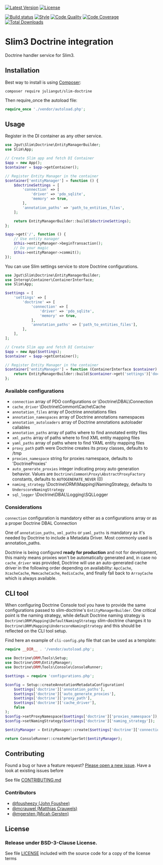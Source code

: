 [![Latest Version](https://img.shields.io/packagist/vpre/juliangut/slim-doctrine.svg?style=flat-square)](https://packagist.org/packages/juliangut/slim-doctrine)
[![License](https://img.shields.io/github/license/juliangut/slim-doctrine.svg?style=flat-square)](https://github.com/juliangut/slim-doctrine/blob/master/LICENSE)

[![Build status](https://img.shields.io/travis/juliangut/slim-doctrine.svg?style=flat-square)](https://travis-ci.org/juliangut/slim-doctrine)
[![Style](https://styleci.io/repos/42014429/shield)](https://styleci.io/repos/42014429)
[![Code Quality](https://img.shields.io/scrutinizer/g/juliangut/slim-doctrine.svg?style=flat-square)](https://scrutinizer-ci.com/g/juliangut/slim-doctrine)
[![Code Coverage](https://img.shields.io/coveralls/juliangut/slim-doctrine.svg?style=flat-square)](https://coveralls.io/github/juliangut/slim-doctrine)
[![Total Downloads](https://img.shields.io/packagist/dt/juliangut/slim-doctrine.svg?style=flat-square)](https://packagist.org/packages/juliangut/slim-doctrine)

# Slim3 Doctrine integration

Doctrine handler service for Slim3.

## Installation

Best way to install is using [Composer](https://getcomposer.org/):

```
composer require juliangut/slim-doctrine
```

Then require_once the autoload file:

```php
require_once './vendor/autoload.php';
```

## Usage

Register in the DI container as any other service.

```php
use Jgut\Slim\Doctrine\EntityManagerBuilder;
use Slim\App;

// Create Slim app and fetch DI Container
$app = new App();
$container = $app->getContainer();

// Register Entity Manager in the container
$container['entityManager'] = function () {
    $doctrineSettings = [
        'connection' => [
            'driver' => 'pdo_sqlite',
            'memory' => true,
        ],
        'annotation_paths' => 'path_to_entities_files',
    ];

    return EntityManagerBuilder::build($doctrineSettings);
};

$app->get('/', function () {
    // Use entity manager
    $this->entityManager->beginTransaction();
    // Do your magic
    $this->entityManager->commit();
});
```

You can use Slim settings service to store Doctrine configurations.

```php
use Jgut\Slim\Doctrine\EntityManagerBuilder;
use Interop\Container\ContainerInterface;
use Slim\App;

$settings = [
    'settings' => [
        'doctrine' => [
            'connection' => [
                'driver' => 'pdo_sqlite',
                'memory' => true,
            ],
            'annotation_paths' => ['path_to_entities_files'],
        ],
    ],
];

// Create Slim app and fetch DI Container
$app = new App($settings);
$container = $app->getContainer();

// Register Entity Manager in the container
$container['entityManager'] = function (ContainerInterface $container) {
    return EntityManagerBuilder::build($container->get('settings')['doctrine']);
};
```

### Available configurations

* `connection` array of PDO configurations or \Doctrine\DBAL\Connection
* `cache_driver` \Doctrine\Common\Cache\Cache
* `annotation_files` array of Doctrine annotations files
* `annotation_namespaces` array of Doctrine annotations namespaces
* `annotation_autoloaders` array of Doctrine annotations autoloader callables
* `annotation_paths` array of paths where to find annotated entity files
* `xml_paths` array of paths where to find XML entity mapping files
* `yaml_paths` array of paths where to find YAML entity mapping files
* `proxy_path` path were Doctrine creates its proxy classes, defaults to /tmp
* `proxies_namespace` string for proxies namespace, defaults to 'DoctrineProxies'
* `auto_generate_proxies` integer indicating proxy auto generation behavior. Values are `Doctrine\Common\Proxy\AbstractProxyFactory` constants, defaults to `AUTOGENERATE_NEVER` (0)
* `naming_strategy` \Doctrine\ORM\Mapping\NamingStrategy, defaults to `UnderscoreNamingStrategy`
* `sql_logger` \Doctrine\DBAL\Logging\SQLLogger

### Considerations

`connection` configuration is mandatory either as a configurations array or as a proper Doctrine DBAL Connection

One of `annotation_paths`, `xml_paths` or `yaml_paths` is mandatory as it's needed by Doctrine to include a Metadata Driver. Most commonly used is annotation_paths.

Doctrine is being configured **ready for production** and not for development, this mainly means proxies won't be automatically generated and, in case no `cache_driver` was provided, Doctrine will use an auto-generated cache driver in the following order depending on availability: `ApcCache`, `XcacheCache`, `MemcacheCache`, `RedisCache`, and finally fall back to `ArrayCache` which is always available.

## CLI tool

When configuring Doctrine Console tool you have to provide the same configurations passed to slim-doctrine's `EntityManagerBuilder`. One critical point is the naming strategy, while default Doctrine naming strategy is `Doctrine\ORM\Mapping\DefaultNamingStrategy` slim-doctrine changes it to `Doctrine\ORM\Mapping\UnderscoreNamingStrategy` and this should be reflected on the CLI tool setup.

Find here an example of `cli-config.php` file that can be used as a template:

```php
require __DIR__ . '/vendor/autoload.php';

use Doctrine\ORM\Tools\Setup;
use Doctrine\ORM\EntityManager;
use Doctrine\ORM\Tools\Console\ConsoleRunner;

$settings = require 'configurations.php';

$config = Setup::createAnnotationMetadataConfiguration(
    $settings['doctrine']['annotation_paths'],
    $settings['doctrine']['auto_generate_proxies'],
    $settings['doctrine']['proxy_path'],
    $settings['doctrine']['cache_driver'],
    false
);
$config->setProxyNamespace($settings['doctrine']['proxies_namespace']);
$config->setNamingStrategy($settings['doctrine']['naming_strategy']);

$entityManager = EntityManager::create($settings['doctrine']['connection'], $config);

return ConsoleRunner::createHelperSet($entityManager);
```

## Contributing

Found a bug or have a feature request? [Please open a new issue](https://github.com/juliangut/slim-doctrine/issues). Have a look at existing issues before

See file [CONTRIBUTING.md](https://github.com/juliangut/slim-doctrine/blob/master/CONTRIBUTING.md)

### Contributors

* [@fousheezy (John Foushee)](https://github.com/fousheezy)
* [@mcrauwel (Matthias Crauwels)](https://github.com/mcrauwel)
* [@mgersten (Micah Gersten)](https://github.com/mgersten)

## License

### Release under BSD-3-Clause License.

See file [LICENSE](https://github.com/juliangut/slim-doctrine/blob/master/LICENSE) included with the source code for a copy of the license terms


